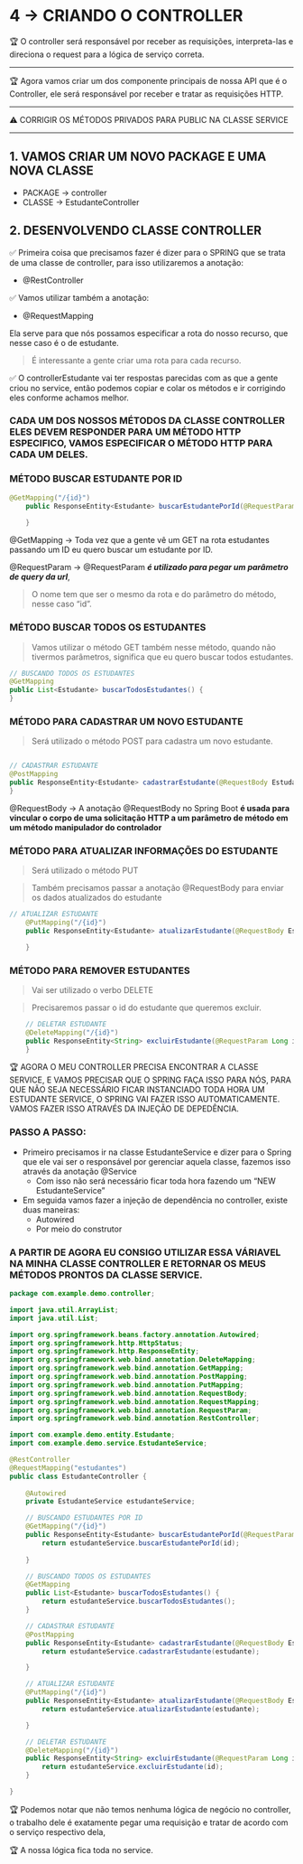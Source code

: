 # 4 → CRIANDO O CONTROLLER

🏆 O controller será responsável por receber as requisições, interpreta-las e direciona o request para a lógica de serviço correta.


---

🏆 Agora vamos criar um dos componente principais de nossa API que é o Controller, ele será responsável por receber e tratar as requisições HTTP.


---

⚠️ CORRIGIR OS MÉTODOS PRIVADOS PARA PUBLIC NA CLASSE SERVICE 


---

## 1. VAMOS CRIAR UM NOVO PACKAGE E UMA NOVA CLASSE

- PACKAGE → controller
- CLASSE → EstudanteController

## 2. DESENVOLVENDO CLASSE CONTROLLER

✅ Primeira coisa que precisamos fazer é dizer para o SPRING que se trata de uma classe de controller, para isso utilizaremos a anotação:

- @RestController

✅ Vamos utilizar também a anotação:

- @RequestMapping

Ela serve para que nós possamos especificar a rota do nosso recurso, que nesse caso é o de estudante.

> É interessante a gente criar uma rota para cada recurso.
> 

✅ O controllerEstudante vai ter respostas parecidas com as que a gente criou no service, então podemos copiar e colar os métodos e ir corrigindo eles conforme achamos melhor.


### CADA UM DOS NOSSOS MÉTODOS DA CLASSE CONTROLLER ELES DEVEM RESPONDER PARA UM MÉTODO HTTP ESPECIFICO, VAMOS ESPECIFICAR O MÉTODO HTTP PARA CADA UM DELES.

### MÉTODO BUSCAR ESTUDANTE POR ID

```java
@GetMapping("/{id}")
	public ResponseEntity<Estudante> buscarEstudantePorId(@RequestParam Long id) {
	
	}
```

@GetMapping → Toda vez que a gente vê um GET na rota estudantes passando um ID eu quero buscar um estudante por ID.

@RequestParam → @RequestParam ***é utilizado para pegar um parâmetro de query da url***,

> O nome tem que ser o mesmo da rota e do parâmetro do método, nesse caso “id”.
> 

### MÉTODO BUSCAR TODOS OS ESTUDANTES

> Vamos utilizar o método GET também nesse método, quando não tivermos parâmetros, significa que eu quero buscar todos estudantes.
> 

```java
// BUSCANDO TODOS OS ESTUDANTES
@GetMapping
public List<Estudante> buscarTodosEstudantes() {
}
```

### MÉTODO PARA CADASTRAR UM NOVO ESTUDANTE

> Será utilizado o método POST para cadastra um novo estudante.
> 

```java

// CADASTRAR ESTUDANTE
@PostMapping
public ResponseEntity<Estudante> cadastrarEstudante(@RequestBody Estudante estudante) {
}

```

@RequestBody → A anotação @RequestBody no Spring Boot **é usada para vincular o corpo de uma solicitação HTTP a um parâmetro de método em um método manipulador do controlador**

### MÉTODO PARA ATUALIZAR INFORMAÇÕES DO ESTUDANTE

> Será utilizado o método PUT
> 

> Também precisamos passar a anotação @RequestBody para enviar os dados atualizados do estudante
> 

```java
// ATUALIZAR ESTUDANTE
	@PutMapping("/{id}")
	public ResponseEntity<Estudante> atualizarEstudante(@RequestBody Estudante estudante) {

	}
```

### MÉTODO PARA REMOVER ESTUDANTES

> Vai ser utilizado o verbo DELETE
> 

> Precisaremos passar o id do estudante que queremos excluir.
> 

```java
	// DELETAR ESTUDANTE
	@DeleteMapping("/{id}")
	public ResponseEntity<String> excluirEstudante(@RequestParam Long id) {
	}
```

🏆 AGORA O MEU CONTROLLER PRECISA ENCONTRAR A CLASSE SERVICE, E VAMOS PRECISAR QUE O SPRING FAÇA ISSO PARA NÓS, PARA QUE NÃO SEJA NECESSÁRIO FICAR INSTANCIADO TODA HORA UM ESTUDANTE SERVICE, O SPRING VAI FAZER ISSO AUTOMATICAMENTE. VAMOS FAZER ISSO ATRAVÉS DA INJEÇÃO DE DEPEDÊNCIA.

### PASSO A PASSO:

- Primeiro precisamos ir na classe EstudanteService e dizer para o Spring que ele vai ser o responsável por gerenciar aquela classe, fazemos isso através da anotação @Service
    - Com isso não será necessário ficar toda hora fazendo um “NEW EstudanteService”
- Em seguida vamos fazer a injeção de dependência no controller, existe duas maneiras:
    - Autowired
    - Por meio do construtor

### A PARTIR DE AGORA EU CONSIGO UTILIZAR ESSA VÁRIAVEL NA MINHA CLASSE CONTROLLER E RETORNAR OS MEUS MÉTODOS PRONTOS DA CLASSE SERVICE.

```java
package com.example.demo.controller;

import java.util.ArrayList;
import java.util.List;

import org.springframework.beans.factory.annotation.Autowired;
import org.springframework.http.HttpStatus;
import org.springframework.http.ResponseEntity;
import org.springframework.web.bind.annotation.DeleteMapping;
import org.springframework.web.bind.annotation.GetMapping;
import org.springframework.web.bind.annotation.PostMapping;
import org.springframework.web.bind.annotation.PutMapping;
import org.springframework.web.bind.annotation.RequestBody;
import org.springframework.web.bind.annotation.RequestMapping;
import org.springframework.web.bind.annotation.RequestParam;
import org.springframework.web.bind.annotation.RestController;

import com.example.demo.entity.Estudante;
import com.example.demo.service.EstudanteService;

@RestController
@RequestMapping("estudantes")
public class EstudanteController {
	
	@Autowired
	private EstudanteService estudanteService;

	// BUSCANDO ESTUDANTES POR ID
	@GetMapping("/{id}")
	public ResponseEntity<Estudante> buscarEstudantePorId(@RequestParam Long id) {
		return estudanteService.buscarEstudantePorId(id);
	
	}

	// BUSCANDO TODOS OS ESTUDANTES
	@GetMapping
	public List<Estudante> buscarTodosEstudantes() {
		return estudanteService.buscarTodosEstudantes();
	}

	// CADASTRAR ESTUDANTE
	@PostMapping
	public ResponseEntity<Estudante> cadastrarEstudante(@RequestBody Estudante estudante) {
		return estudanteService.cadastrarEstudante(estudante);

	}

	// ATUALIZAR ESTUDANTE
	@PutMapping("/{id}")
	public ResponseEntity<Estudante> atualizarEstudante(@RequestBody Estudante estudante) {
		return estudanteService.atualizarEstudante(estudante);

	}

	// DELETAR ESTUDANTE
	@DeleteMapping("/{id}")
	public ResponseEntity<String> excluirEstudante(@RequestParam Long id) {
		return estudanteService.excluirEstudante(id);
	}

}
```

🏆 Podemos notar que não temos nenhuma lógica de negócio no controller, o trabalho dele é exatamente pegar uma requisição e tratar de acordo com o serviço respectivo dela,


🏆 A nossa lógica fica toda no service.

